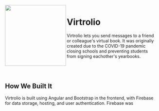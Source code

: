 <img align="left" src="https://github.com/virtrolio/virtrolio-site/blob/master/src/assets/images/logo_reg.png" width="200px" height="200px">

# Virtrolio
Virtrolio lets you send messages to a friend or colleague's virtual book. It was originally created due to the COVID-19 pandemic closing schools and preventing students from signing eachother's yearbooks.

<br>
<br>

## How We Built It
Virtrolio is built using Angular and Bootstrap in the frontend, with Firebase for data storage, hosting, and user authentication. Firebase was
